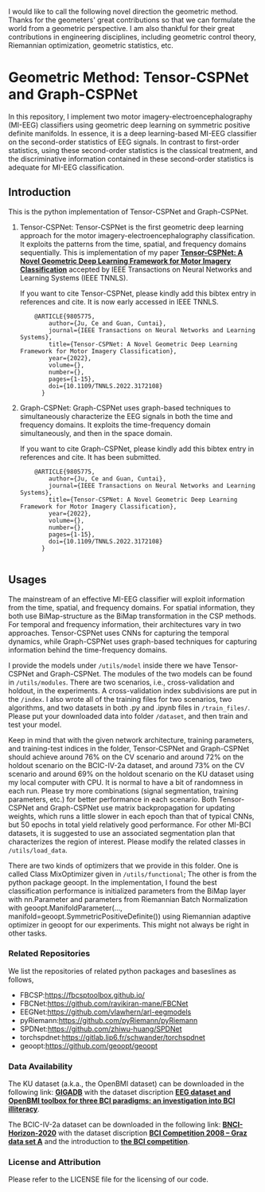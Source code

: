 I would like to call the following novel direction the geometric method. Thanks for the geometers' great contributions so that we can formulate the world from a geometric perspective. I am also thankful for their great contributions in engineering disciplines, including geometric control theory, Riemannian optimization, geometric statistics, etc.

# Geometric Method: Tensor-CSPNet and Graph-CSPNet

In this repository, I implement two motor imagery-electroencephalography (MI-EEG) classifiers using geometric deep learning on symmetric positive definite manifolds. In essence, it is a deep learning-based MI-EEG classifier on the second-order statistics of EEG signals. In contrast to first-order statistics, using these second-order statistics is the classical treatment, and the discriminative information contained in these second-order statistics is adequate for MI-EEG classification.




## Introduction

This is the python implementation of Tensor-CSPNet and Graph-CSPNet.

1. Tensor-CSPNet: Tensor-CSPNet is the first geometric deep learning approach for the motor imagery-electroencephalography classification. It exploits the patterns from the time, spatial, and frequency domains sequentially. This is implementation of my paper [**Tensor-CSPNet: A Novel Geometric Deep Learning Framework for Motor Imagery Classification**](https://ieeexplore.ieee.org/document/9805775) accepted by IEEE Transactions on Neural Networks and Learning Systems (IEEE TNNLS). 


    If you want to cite Tensor-CSPNet, please kindly add this bibtex entry in references and cite. It is now early accessed in IEEE TNNLS.
    
    ~~~~~~~~
        @ARTICLE{9805775,
            author={Ju, Ce and Guan, Cuntai},
            journal={IEEE Transactions on Neural Networks and Learning Systems}, 
            title={Tensor-CSPNet: A Novel Geometric Deep Learning Framework for Motor Imagery Classification}, 
            year={2022},
            volume={},
            number={},
            pages={1-15},
            doi={10.1109/TNNLS.2022.3172108}
          }
2. Graph-CSPNet: Graph-CSPNet uses graph-based techniques to simultaneously characterize the EEG signals in both the time and frequency domains. It exploits the time-frequency domain simultaneously, and then in the space domain. 

    If you want to cite Graph-CSPNet, please kindly add this bibtex entry in references and cite. It has been submitted. 
    
    ~~~~~~~~
        @ARTICLE{9805775,
            author={Ju, Ce and Guan, Cuntai},
            journal={IEEE Transactions on Neural Networks and Learning Systems}, 
            title={Tensor-CSPNet: A Novel Geometric Deep Learning Framework for Motor Imagery Classification}, 
            year={2022},
            volume={},
            number={},
            pages={1-15},
            doi={10.1109/TNNLS.2022.3172108}
          }


## Usages

The mainstream of an effective MI-EEG classifier will exploit information from the time, spatial, and frequency domains. For spatial information, they both use BiMap-structure as the BiMap transformation in the CSP methods. For temporal and frequency information, their architectures vary in two approaches. Tensor-CSPNet uses CNNs for capturing the temporal dynamics, while Graph-CSPNet uses graph-based techniques for capturing information behind the time-frequency domains. 

I provide the models under `/utils/model` inside there we have Tensor-CSPNet and Graph-CSPNet. The modules of the two models can be found in `/utils/modules`. There are two scenarios, i.e., cross-validation and holdout, in the experiments. A cross-validation index subdivisions are put in the `/index`. I also wrote all of the training files for two scenarios, two algorithms, and two datasets in both .py and .ipynb files in `/train_files/`. Please put your downloaded data into folder `/dataset`, and then train and test your model. 

Keep in mind that with the given network architecture, training parameters, and training-test indices in the folder, Tensor-CSPNet and Graph-CSPNet should achieve around 76% on the CV scenario and around 72% on the holdout scenario on the BCIC-IV-2a dataset, and around 73% on the CV scenario and around 69% on the holdout scenario on the KU dataset using my local computer with CPU. It is normal to have a bit of randomness in each run. Please try more combinations (signal segmentation, training parameters, etc.) for better performance in each scenario. Both Tensor-CSPNet and Graph-CSPNet use matrix backpropagation for updating weights, which runs a little slower in each epoch than that of typical CNNs, but 50 epochs in total yield relatively good performance. For other MI-BCI datasets, it is suggested to use an associated segmentation plan that characterizes the region of interest. Please modify the related classes in `/utils/load_data`.

There are two kinds of optimizers that we provide in this folder. One is called Class MixOptimizer given in `/utils/functional`; The other is from the python package geoopt. In the implementation, I found the best classification performance is initialized parameters from the BiMap layer with nn.Parameter and parameters from Riemannian Batch Normalization with geoopt.ManifoldParameter(..., manifold=geoopt.SymmetricPositiveDefinite()) using Riemannian adaptive optimizer in geoopt for our experiments. This might not always be right in other tasks.   


### Related Repositories

We list the repositories of related python packages and baseslines as follows, 

+ FBCSP:https://fbcsptoolbox.github.io/
+ FBCNet:https://github.com/ravikiran-mane/FBCNet
+ EEGNet:https://github.com/vlawhern/arl-eegmodels
+ pyRiemann:https://github.com/pyRiemann/pyRiemann
+ SPDNet:https://github.com/zhiwu-huang/SPDNet
+ torchspdnet:https://gitlab.lip6.fr/schwander/torchspdnet
+ geoopt:https://github.com/geoopt/geoopt

### Data Availability

The KU dataset (a.k.a., the OpenBMI dataset) can be downloaded in the following link:
[**GIGADB**](http://gigadb.org/dataset/100542)
with the dataset discription [**EEG dataset and OpenBMI toolbox for three BCI paradigms: an investigation into BCI illiteracy**](https://academic.oup.com/gigascience/article/8/5/giz002/5304369).

The BCIC-IV-2a dataset can be downloaded in the following link:
[**BNCI-Horizon-2020**](http://bnci-horizon-2020.eu/database/data-sets)
with the dataset discription [**BCI Competition 2008 – Graz data set A**](https://www.bbci.de/competition/iv/desc_2a.pdf) and the introduction to [**the BCI competition**](https://www.bbci.de/competition/iv/).

### License and Attribution

Please refer to the LICENSE file for the licensing of our code.

